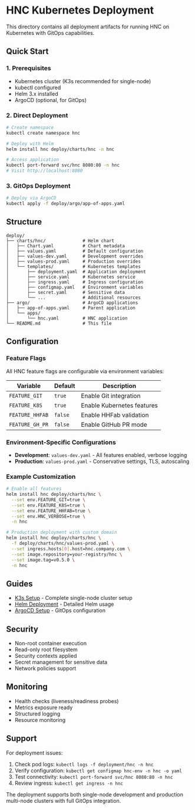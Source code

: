 # HNC Kubernetes Deployment

This directory contains all deployment artifacts for running HNC on Kubernetes with GitOps capabilities.

## Quick Start

### 1. Prerequisites
- Kubernetes cluster (K3s recommended for single-node)
- kubectl configured
- Helm 3.x installed
- ArgoCD (optional, for GitOps)

### 2. Direct Deployment
```bash
# Create namespace
kubectl create namespace hnc

# Deploy with Helm
helm install hnc deploy/charts/hnc -n hnc

# Access application
kubectl port-forward svc/hnc 8080:80 -n hnc
# Visit http://localhost:8080
```

### 3. GitOps Deployment
```bash
# Deploy via ArgoCD
kubectl apply -f deploy/argo/app-of-apps.yaml
```

## Structure

```
deploy/
├── charts/hnc/              # Helm chart
│   ├── Chart.yaml           # Chart metadata
│   ├── values.yaml          # Default configuration
│   ├── values-dev.yaml      # Development overrides
│   ├── values-prod.yaml     # Production overrides
│   └── templates/           # Kubernetes templates
│       ├── deployment.yaml  # Application deployment
│       ├── service.yaml     # Kubernetes service
│       ├── ingress.yaml     # Ingress configuration
│       ├── configmap.yaml   # Environment variables
│       ├── secret.yaml      # Sensitive data
│       └── ...              # Additional resources
├── argo/                    # ArgoCD applications
│   ├── app-of-apps.yaml     # Parent application
│   └── apps/
│       └── hnc.yaml         # HNC application
└── README.md                # This file
```

## Configuration

### Feature Flags

All HNC feature flags are configurable via environment variables:

| Variable | Default | Description |
|----------|---------|-------------|
| `FEATURE_GIT` | `true` | Enable Git integration |
| `FEATURE_K8S` | `true` | Enable Kubernetes features |
| `FEATURE_HHFAB` | `false` | Enable HHFab validation |
| `FEATURE_GH_PR` | `false` | Enable GitHub PR mode |

### Environment-Specific Configurations

- **Development**: `values-dev.yaml` - All features enabled, verbose logging
- **Production**: `values-prod.yaml` - Conservative settings, TLS, autoscaling

### Example Customization

```bash
# Enable all features
helm install hnc deploy/charts/hnc \
  --set env.FEATURE_GIT=true \
  --set env.FEATURE_K8S=true \
  --set env.FEATURE_HHFAB=true \
  --set env.HNC_VERBOSE=true \
  -n hnc

# Production deployment with custom domain
helm install hnc deploy/charts/hnc \
  -f deploy/charts/hnc/values-prod.yaml \
  --set ingress.hosts[0].host=hnc.company.com \
  --set image.repository=your-registry/hnc \
  --set image.tag=v0.5.0 \
  -n hnc
```

## Guides

- [K3s Setup](k3s-setup.md) - Complete single-node cluster setup
- [Helm Deployment](helm-deployment-guide.md) - Detailed Helm usage
- [ArgoCD Setup](argocd-setup.md) - GitOps configuration

## Security

- Non-root container execution
- Read-only root filesystem
- Security contexts applied
- Secret management for sensitive data
- Network policies support

## Monitoring

- Health checks (liveness/readiness probes)
- Metrics exposure ready
- Structured logging
- Resource monitoring

## Support

For deployment issues:

1. Check pod logs: `kubectl logs -f deployment/hnc -n hnc`
2. Verify configuration: `kubectl get configmap hnc-env -n hnc -o yaml`
3. Test connectivity: `kubectl port-forward svc/hnc 8080:80 -n hnc`
4. Review ingress: `kubectl get ingress -n hnc`

The deployment supports both single-node development and production multi-node clusters with full GitOps integration.